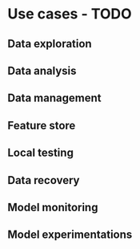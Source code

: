 # Use cases - TODO

## Data exploration

## Data analysis

## Data management

## Feature store

## Local testing

## Data recovery 

## Model monitoring

## Model experimentations 





